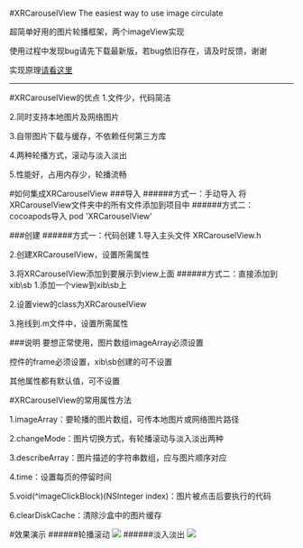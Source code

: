 #XRCarouselView
The easiest way to use image circulate

超简单好用的图片轮播框架，两个imageView实现

使用过程中发现bug请先下载最新版，若bug依旧存在，请及时反馈，谢谢

实现原理[请看这里](http://www.jianshu.com/p/ef03ec7f23b2)

______

#XRCarouselView的优点
1.文件少，代码简洁

2.同时支持本地图片及网络图片

3.自带图片下载与缓存，不依赖任何第三方库

4.两种轮播方式，滚动与淡入淡出

5.性能好，占用内存少，轮播流畅

#如何集成XRCarouselView
###导入
######方式一：手动导入
将XRCarouselView文件夹中的所有文件添加到项目中
######方式二：cocoapods导入
pod 'XRCarouselView'

###创建
######方式一：代码创建
1.导入主头文件 XRCarouselView.h

2.创建XRCarouselView，设置所需属性

3.将XRCarouselView添加到要展示到view上面
######方式二：直接添加到xib\sb
1.添加一个view到xib\sb上

2.设置view的class为XRCarouselView

3.拖线到.m文件中，设置所需属性

###说明
要想正常使用，图片数组imageArray必须设置

控件的frame必须设置，xib\sb创建的可不设置
 
其他属性都有默认值，可不设置
 
#XRCarouselView的常用属性方法

1.imageArray：要轮播的图片数组，可传本地图片或网络图片路径

2.changeMode：图片切换方式，有轮播滚动与淡入淡出两种

3.describeArray：图片描述的字符串数组，应与图片顺序对应

4.time：设置每页的停留时间

5.void(^imageClickBlock)(NSInteger index)：图片被点击后要执行的代码

6.clearDiskCache：清除沙盒中的图片缓存

#效果演示
######轮播滚动
![](http://upload-images.jianshu.io/upload_images/1429074-44e752365ba34885.gif?imageMogr2/auto-orient/strip)
######淡入淡出
![](http://ww2.sinaimg.cn/large/b68232a1gw1f3ck6l40yqg20a904yu0x.gif)
    